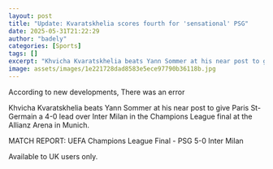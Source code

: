 ```yaml
---
layout: post
title: "Update: Kvaratskhelia scores fourth for 'sensational' PSG"
date: 2025-05-31T21:22:29
author: "badely"
categories: [Sports]
tags: []
excerpt: "Khvicha Kvaratskhelia beats Yann Sommer at his near post to give Paris St-Germain a 4-0 lead over Inter Milan in the Champions League final at the All"
image: assets/images/1e221728dad8583e5ece97790b36118b.jpg
---
```


According to new developments, There was an error

Khvicha Kvaratskhelia beats Yann Sommer at his near post to give Paris St-Germain a 4-0 lead over Inter Milan in the Champions League final at the Allianz Arena in Munich.

MATCH REPORT: UEFA Champions League Final - PSG 5-0 Inter Milan

Available to UK users only.

